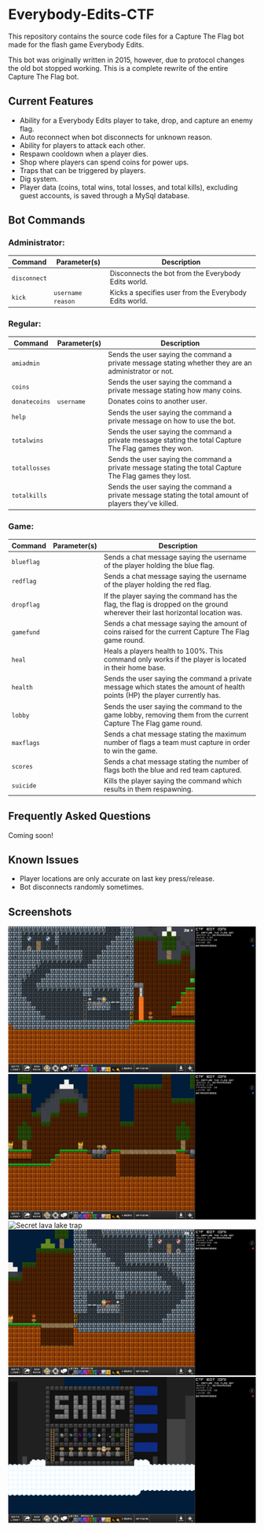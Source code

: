 # Everybody-Edits-CTF
This repository contains the source code files for a Capture The Flag bot made for the flash game Everybody Edits.

This bot was originally written in 2015, however, due to protocol changes the old bot stopped working. This is a complete rewrite of the entire Capture The Flag bot.

## Current Features
* Ability for a Everybody Edits player to take, drop, and capture an enemy flag.
* Auto reconnect when bot disconnects for unknown reason.
* Ability for players to attack each other.
* Respawn cooldown when a player dies.
* Shop where players can spend coins for power ups.
* Traps that can be triggered by players.
* Dig system.
* Player data (coins, total wins, total losses, and total kills), excluding guest accounts, is saved through a MySql database.

## Bot Commands

### Administrator:
| Command       | Parameter(s)         | Description                                            |
| ------------- | -------------------- | ------------------------------------------------------ |
| `disconnect`  |                      | Disconnects the bot from the Everybody Edits world.    |
| `kick`        | `username` `reason` | Kicks a specifies user from the Everybody Edits world. |

### Regular:
| Command       | Parameter(s)        | Description                                                                                             |
| ------------- | ------------------- | ------------------------------------------------------------------------------------------------------- |
| `amiadmin`    |                     | Sends the user saying the command a private message stating whether they are an administrator or not.   |
| `coins`       |                     | Sends the user saying the command a private message stating how many coins.                             |
| `donatecoins` | `username`          | Donates coins to another user.                                                                          |
| `help`        |                     | Sends the user saying the command a private message on how to use the bot.                              |
| `totalwins`   |                     | Sends the user saying the command a private message stating the total Capture The Flag games they won.  |
| `totallosses` |                     | Sends the user saying the command a private message stating the total Capture The Flag games they lost. |
| `totalkills`  |                     | Sends the user saying the command a private message stating the total amount of players they've killed. |

### Game:
| Command       | Parameter(s)        | Description   |
| ------------- | ------------------- | ----------------------------------------------------------------------------------------------------------------------------- |
| `blueflag`    |                     | Sends a chat message saying the username of the player holding the blue flag.                                                 |
| `redflag`     |                     | Sends a chat message saying the username of the player holding the red flag.                                                  |
| `dropflag`    |                     | If the player saying the command has the flag, the flag is dropped on the ground wherever their last horizontal location was. |
| `gamefund`    |                     | Sends a chat message saying the amount of coins raised for the current Capture The Flag game round.                           |
| `heal`        |                     | Heals a players health to 100%. This command only works if the player is located in their home base.                          |
| `health`      |                     | Sends the user saying the command a private message which states the amount of health points (HP) the player currently has.   |
| `lobby`       |                     | Sends the user saying the command to the game lobby, removing them from the current Capture The Flag game round.              |
| `maxflags`    |                     | Sends a chat message stating the maximum number of flags a team must capture in order to win the game.                        |
| `scores`      |                     | Sends a chat message stating the number of flags both the blue and red team captured.                                         |
| `suicide`     |                     | Kills the player saying the command which results in them respawning.                                                         |

## Frequently Asked Questions
Coming soon!

## Known Issues
* Player locations are only accurate on last key press/release.
* Bot disconnects randomly sometimes.

## Screenshots
![Blue team trap](Images/BlueTeamTrap.png "Player triggering the blue teams base trap")
![Bridge trap](Images/BridgeTrap.png "Player triggering the bridge trap")
![Secret lava lake trap](Images/LavaLakeTrap.png "Player triggering the \"secret trap\" at the lava lake")
![Red team trap](Images/RedTeamTrap.png "Player triggering the red teams base trap")
![Shop](Images/Shop.png "Player inside the shop where they can purchase items with coins")
